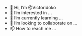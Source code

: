 - 👋 Hi, I’m @Victoridoko
- 👀 I’m interested in ...
- 🌱 I’m currently learning ...
- 💞️ I’m looking to collaborate on ...
- 📫 How to reach me ...

<!---
Victoridoko/Victoridoko is a ✨ special ✨ repository because its `README.md` (this file) appears on your GitHub profile.
You can click the Preview link to take a look at your changes.
--->
